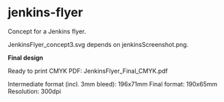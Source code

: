 jenkins-flyer
=============

Concept for a Jenkins flyer.

JenkinsFlyer_concept3.svg depends on jenkinsScreenshot.png.

**Final design**

Ready to print CMYK PDF: JenkinsFlyer_Final_CMYK.pdf

Intermediate format (incl. 3mm bleed): 196x71mm
Final format: 190x65mm
Resolution: 300dpi
